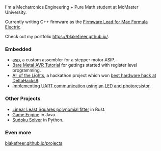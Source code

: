I'm a Mechatronics Engineering + Pure Math student at McMaster University.

Currently writing C++ firmware as the [Firmware Lead for Mac Formula Electric](https://github.com/macformula/racecar).

Check out my portfolio <https://blakefreer.github.io/>.

### Embedded

- [asp](https://github.com/BlakeFreer/asp), a custom assembler for a stepper motor ASIP.
- [Bare Metal AVR Tutorial](https://github.com/BlakeFreer/AVR-Bare-Metal) for gettings started with register level programming.
- [All of the Lights](https://github.com/BlakeFreer/AllOfTheLights), a hackathon project which won [best hardware hack at DeltaHacks8](https://devpost.com/software/all-of-the-lights-b31saz).
- [Implementing UART communication using an LED and photoresistor](https://github.com/BlakeFreer/LED-Serial).

### Other Projects

- [Linear Least Squares polynomial fitter](https://github.com/BlakeFreer/Playground/tree/main/rust/linear_least_squares) in Rust.
- [Game Engine](https://github.com/BlakeFreer/JavaGameEngine) in Java.
- [Sudoku Solver](https://github.com/BlakeFreer/SudokuSolver) in Python.

### Even more

[blakefreer.github.io/projects](https://blakefreer.github.io/projects/)
